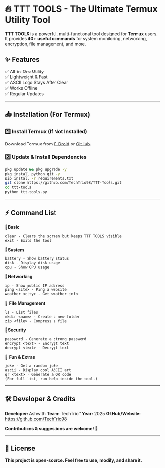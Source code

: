 # 🔥 TTT TOOLS - The Ultimate Termux Utility Tool  

**TTT TOOLS** is a powerful, multi-functional tool designed for **Termux** users. It provides **40+ useful commands** for system monitoring, networking, encryption, file management, and more.  

## ✨ Features  
✅ All-in-One Utility  
✅ Lightweight & Fast  
✅ ASCII Logo Stays After Clear  
✅ Works Offline  
✅ Regular Updates  

---

## 📥 Installation (For Termux)  

### **1️⃣ Install Termux (If Not Installed)**
Download Termux from [F-Droid](https://f-droid.org/packages/com.termux/) or [GitHub](https://github.com/termux/termux-app).  

### **2️⃣ Update & Install Dependencies**
```bash
pkg update && pkg upgrade -y
pkg install python git -y
pip install -r requirements.txt
git clone https://github.com/TechTrio98/TTT-Tools.git
cd ttt-tools
python ttt-tools.py
```

---

## ⚡ Command List
🔹**Basic**
```
clear - Clears the screen but keeps TTT TOOLS visible
exit - Exits the tool
```

🔹**System**
```
battery - Show battery status
disk - Display disk usage
cpu - Show CPU usage
```

🔹**Networking**
```
ip - Show public IP address
ping <site> - Ping a website
weather <city> - Get weather info
```

🔹 **File Management**
```
ls - List files
mkdir <name> - Create a new folder
zip <file> - Compress a file
```

🔹**Security**
```
password - Generate a strong password
encrypt <text> - Encrypt text
decrypt <text> - Decrypt text
```

🔹 **Fun & Extras**
```
joke - Get a random joke
ascii - Display cool ASCII art
qr <text> - Generate a QR code
(For full list, run help inside the tool.)
```

---

## 🛠 Developer & Credits

**Developer:** Ashwith
**Team:** TechTrio™
**Year:** 2025
**GitHub/Website:** https://github.com/TechTrio98

**Contributions & suggestions are welcome! 🚀**

---

## 📜 License
**This project is open-source. Feel free to use, modify, and share it.**
